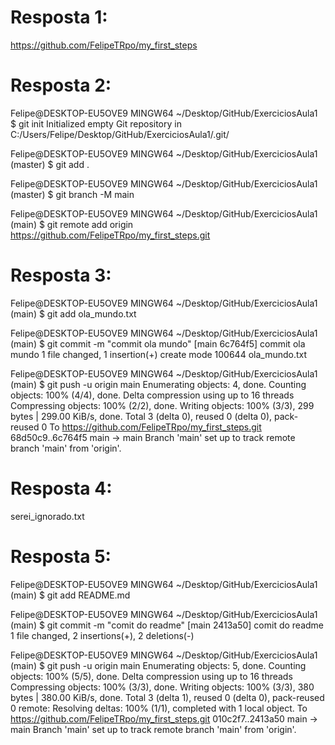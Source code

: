 # Resposta 1:
https://github.com/FelipeTRpo/my_first_steps

# Resposta 2:
Felipe@DESKTOP-EU5OVE9 MINGW64 ~/Desktop/GitHub/ExerciciosAula1
   $ git init
Initialized empty Git repository in C:/Users/Felipe/Desktop/GitHub/ExerciciosAula1/.git/

Felipe@DESKTOP-EU5OVE9 MINGW64 ~/Desktop/GitHub/ExerciciosAula1 (master)
   $ git add .

Felipe@DESKTOP-EU5OVE9 MINGW64 ~/Desktop/GitHub/ExerciciosAula1 (master)
   $ git branch -M main

Felipe@DESKTOP-EU5OVE9 MINGW64 ~/Desktop/GitHub/ExerciciosAula1 (main)
   $ git remote add origin https://github.com/FelipeTRpo/my_first_steps.git

# Resposta 3:
Felipe@DESKTOP-EU5OVE9 MINGW64 ~/Desktop/GitHub/ExerciciosAula1 (main)
   $ git add ola_mundo.txt

Felipe@DESKTOP-EU5OVE9 MINGW64 ~/Desktop/GitHub/ExerciciosAula1 (main)
   $ git commit -m "commit ola mundo"
[main 6c764f5] commit ola mundo
 1 file changed, 1 insertion(+)
 create mode 100644 ola_mundo.txt

Felipe@DESKTOP-EU5OVE9 MINGW64 ~/Desktop/GitHub/ExerciciosAula1 (main)
   $ git push -u origin main
Enumerating objects: 4, done.
Counting objects: 100% (4/4), done.
Delta compression using up to 16 threads
Compressing objects: 100% (2/2), done.
Writing objects: 100% (3/3), 299 bytes | 299.00 KiB/s, done.
Total 3 (delta 0), reused 0 (delta 0), pack-reused 0
To https://github.com/FelipeTRpo/my_first_steps.git
   68d50c9..6c764f5  main -> main
Branch 'main' set up to track remote branch 'main' from 'origin'.

# Resposta 4:
serei_ignorado.txt 

# Resposta 5:
Felipe@DESKTOP-EU5OVE9 MINGW64 ~/Desktop/GitHub/ExerciciosAula1 (main)
   $ git add README.md

Felipe@DESKTOP-EU5OVE9 MINGW64 ~/Desktop/GitHub/ExerciciosAula1 (main)
   $ git commit -m "comit do readme"
[main 2413a50] comit do readme
 1 file changed, 2 insertions(+), 2 deletions(-)

Felipe@DESKTOP-EU5OVE9 MINGW64 ~/Desktop/GitHub/ExerciciosAula1 (main)
   $ git push -u origin main
Enumerating objects: 5, done.
Counting objects: 100% (5/5), done.
Delta compression using up to 16 threads
Compressing objects: 100% (3/3), done.
Writing objects: 100% (3/3), 380 bytes | 380.00 KiB/s, done.
Total 3 (delta 1), reused 0 (delta 0), pack-reused 0
remote: Resolving deltas: 100% (1/1), completed with 1 local object.
To https://github.com/FelipeTRpo/my_first_steps.git
   010c2f7..2413a50  main -> main
Branch 'main' set up to track remote branch 'main' from 'origin'.

